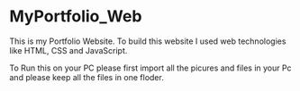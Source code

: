 # MyPortfolio_Web

This is my Portfolio Website. To build this website I used web technologies like HTML, CSS and JavaScript.

To Run this on your PC please first import all the picures and files in your Pc and please keep all the files in one floder.
